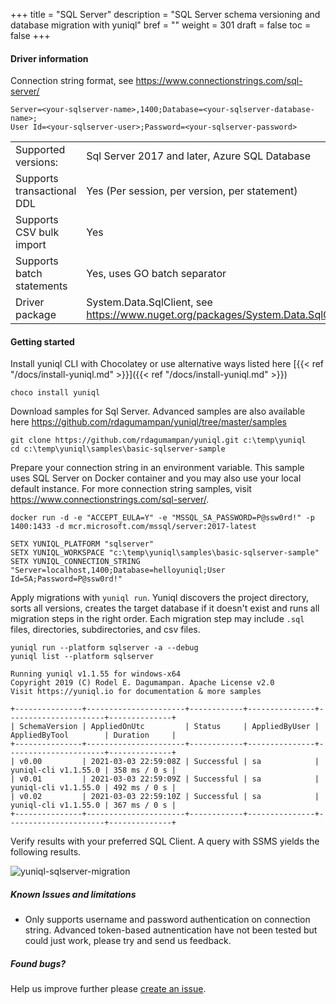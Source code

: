 +++
title = "SQL Server"
description = "SQL Server schema versioning and database migration with yuniql"
bref = ""
weight = 301
draft = false
toc = false
+++

#### Driver information

Connection string format, see https://www.connectionstrings.com/sql-server/
```shell
Server=<your-sqlserver-name>,1400;Database=<your-sqlserver-database-name>;
User Id=<your-sqlserver-user>;Password=<your-sqlserver-password>
```
|||
|---|---|
|Supported versions: |Sql Server 2017 and later, Azure SQL Database|
|Supports transactional DDL|Yes (Per session, per version, per statement)|
|Supports CSV bulk import|Yes|
|Supports batch statements|Yes, uses GO batch separator|
|Driver package|System.Data.SqlClient, see https://www.nuget.org/packages/System.Data.SqlClient

#### Getting started

Install yuniql CLI with Chocolatey or use alternative ways listed here  [{{< ref "/docs/install-yuniql.md" >}}]({{< ref "/docs/install-yuniql.md" >}})

```shell
choco install yuniql
```

Download samples for Sql Server. Advanced samples are also available here https://github.com/rdagumampan/yuniql/tree/master/samples

```shell
git clone https://github.com/rdagumampan/yuniql.git c:\temp\yuniql
cd c:\temp\yuniql\samples\basic-sqlserver-sample
```

Prepare your connection string in an environment variable. This sample uses SQL Server on Docker container and you may also use your local default instance. For more connection string samples, visit https://www.connectionstrings.com/sql-server/.

```shell
docker run -d -e "ACCEPT_EULA=Y" -e "MSSQL_SA_PASSWORD=P@ssw0rd!" -p 1400:1433 -d mcr.microsoft.com/mssql/server:2017-latest

SETX YUNIQL_PLATFORM "sqlserver"
SETX YUNIQL_WORKSPACE "c:\temp\yuniql\samples\basic-sqlserver-sample"
SETX YUNIQL_CONNECTION_STRING "Server=localhost,1400;Database=helloyuniql;User Id=SA;Password=P@ssw0rd!"
```

Apply migrations with `yuniql run`. Yuniql discovers the project directory, sorts all versions, creates the target database if it doesn't exist and runs all migration steps in the right order. Each migration step may include `.sql` files, directories, subdirectories, and csv files.

```shell
yuniql run --platform sqlserver -a --debug
yuniql list --platform sqlserver

Running yuniql v1.1.55 for windows-x64
Copyright 2019 (C) Rodel E. Dagumampan. Apache License v2.0
Visit https://yuniql.io for documentation & more samples

+---------------+----------------------+------------+---------------+----------------------+--------------+
| SchemaVersion | AppliedOnUtc         | Status     | AppliedByUser | AppliedByTool        | Duration     |
+---------------+----------------------+------------+---------------+----------------------+--------------+
| v0.00         | 2021-03-03 22:59:08Z | Successful | sa            | yuniql-cli v1.1.55.0 | 358 ms / 0 s |
| v0.01         | 2021-03-03 22:59:09Z | Successful | sa            | yuniql-cli v1.1.55.0 | 492 ms / 0 s |
| v0.02         | 2021-03-03 22:59:10Z | Successful | sa            | yuniql-cli v1.1.55.0 | 367 ms / 0 s |
+---------------+----------------------+------------+---------------+----------------------+--------------+
```

Verify results with your preferred SQL Client. A query with SSMS yields the following results.

![yuniql-sqlserver-migration](/images/get-started-sqlserver-01.png)

##### Known Issues and limitations

- Only supports username and password authentication on connection string. Advanced token-based autnentication have not been tested but could just work, please try and send us feedback.

##### Found bugs?
Help us improve further please [create an issue](https://github.com/rdagumampan/yuniql/issues/new).
